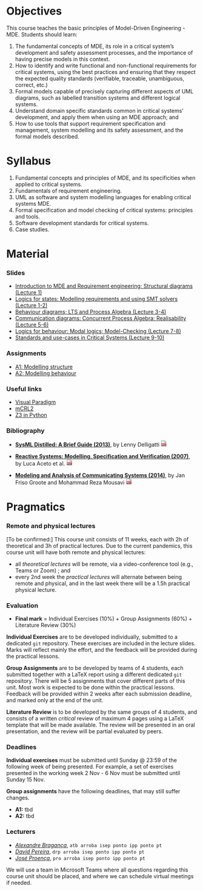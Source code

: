 # Objectives
This course teaches the basic principles of Model-Driven Engineering - MDE. Students should learn:

1. The fundamental concepts of MDE, its role in a critical system’s development and safety assessment processes, and the importance of having precise models in this context.
2. How to identify and write functional and non-functional requirements for critical systems, using the best practices and ensuring that they respect the expected quality standards (verifiable, traceable, unambiguous, correct, etc.)
3. Formal models capable of precisely capturing different aspects of UML diagrams, such as labelled transition systems and different logical systems.
4. Understand domain specific standards common in critical systems’ development, and apply them when using an MDE approach; and
5. How to use tools that support requirement specification and management, system modelling and its safety assessment, and the formal models described.


# Syllabus

1. Fundamental concepts and principles of MDE, and its specificities when applied to critical systems.
2. Fundamentals of requirement engineering.
3. UML as software and system modelling languages for enabling critical systems MDE.
4. Formal specification and model checking of critical systems: principles and tools.
5. Software development standards for critical systems.
6. Case studies.

<!-- 6. Fundamentals of testing and fault analysis, and its usage in MDE -->


# Material

### Slides


<!--
- [Introduction to MDE and SysML; Visual Paradigm]() (Lecture 1)
- [SysML: Structural Diagrams]() (Lecture 2)
- ...
 -->

<ul>
  <li><a href="" class="hide">
    Introduction to MDE and Requirement engineering; Structural diagrams (Lecture 1)
  </a></li><li><a class="hide" href="">
    Logics for states: Modelling requirements and using SMT solvers (Lecture 1-2)
  </a></li><li><a class="hide" href="slides/process-algebra-1.pdf">
    Behaviour diagrams; LTS and Process Algebra (Lecture 3-4)
  </a></li><li><a class="hide" href="slides/process-algebra-2.pdf">
    Communication diagrams: Concurrent Process Algebra; Realisability (Lecture 5-6)
  </a></li><li><a class="hide" href="slides/modal-logic.pdf">
    Logics for behaviour: Modal logics; Model-Checking (Lecture 7-8)
  </a></li><li><a class="hide" href="">
    Standards and use-cases in Critical Systems (Lecture 9-10)
  </a></li>
</ul>



### Assignments
<ul>
  <li><a href="" class="hide">A1: Modelling structure</a></li>
  <li><a href="" class="hide">A2: Modelling behaviour</a></li>
<!--   <li><a href="mcrl2-tutorial/modelling.pdf" class="hide">
    A3: Modelling with mCRL2</a></li>
  <li><a href="" class="hide">A4: Modelling requirements in SysML</a></li>
  <li><a href="mcrl2-tutorial/verification.pdf" class="hide">
    A5: Verification with mCRL2</a></li> -->
</ul>

### Useful links
- [Visual Paradigm](https://www.visual-paradigm.com)
- [mCRL2](https://www.mcrl2.org)
- [Z3 in Python](https://ericpony.github.io/z3py-tutorial/guide-examples.htm)


### Bibliography
- [__SysML Distilled: A Brief Guide (2013)__](https://www.amazon.com/SysML-Distilled-Systems-Modeling-Language/dp/0321927869),
  by Lenny Delligatti
  [![link to pdf](assets/img/PDF.png)](https://app.ute.edu.ec/content/4915-114-4-1-6-19/SysML%20Distilled_%20A%20Brief%20Guide%20-%20Lenny%20Delligatti.pdf)

- [__Reactive Systems: Modelling, Specification and Verification (2007)__](http://www.cambridge.org/us/academic/subjects/computer-science/programming-languages-and-applied-logic/reactive-systems-modelling-specification-and-verification"),
  by Luca Aceto et al.
  [![link to pdf](assets/img/PDF.png)](http://www.cs.ioc.ee/yik/schools/win2007/ingolfsdottir/sv-book-part1.pdf)

- [__Modeling and Analysis of Communicating Systems (2014)__](https://mitpress.mit.edu/books/modeling-and-analysis-communicating-systems),
  by Jan Friso Groote and Mohammad Reza Mousavi
  [![link to pdf](assets/img/PDF.png)](https://www.researchgate.net/publication/228689169_Modelling_and_analysis_of_communicating_systems)


# Pragmatics

### Remote and physical lectures

[To be confirmed:] This course unit consists of 11 weeks, each with 2h of theoretical and 3h of practical lectures. Due to the current pandemics, this course unit will have both remote and physical lectures:
 - all _theoretical lectures_ will be remote, via a video-conference tool (e.g., Teams or Zoom) ; and
 - every 2nd week the _practical lectures_ will alternate between being remote and physical, and in the last week there will be a 1.5h practical physical lecture.

### Evaluation

 * __Final mark__ = Individual Exercises (10%) + Group Assignments (60%) + Literature Review (30%)

__Individual Exercises__ are to be developed individually, submitted to a dedicated `git` repository. These exercises are included in the lecture slides. Marks will reflect mainly the effort, and the feedback will be provided during the practical lessons.

__Group Assignments__ are to be developed by teams of 4 students, each submitted together with a LaTeX report using a different dedicated `git` repository. There will be 5 assignments that cover different parts of this unit. Most work is expected to be done within the practical lessons. Feedback will be provided within 2 weeks after each submission deadline, and marked only at the end of the unit.

__Literature Review__ is to be developed by the same groups of 4 students, and consists of a written _critical_ review of maximum 4 pages using a LaTeX template that will be made available.
The review will be presented in an oral presentation, and the review will be partial evaluated by peers.

<!-- ### Evaluation

 * __Final mark__ = Group Project (70%) + Literature Review (30%)

__Group Project__ is developed by teams of 4 students, submitted together with a report using a dedicated `git` repository, divided into 3 parts (to be confirmed).

__Literature Review__ is developed by the same team, and consists of a written _critical_ review of maximum 4 pages using a LaTeX template that will be made available.

Both the project and the review will be presented in an oral presentation, and the review will be partial evaluated by peers.
 -->

### Deadlines

__Individual exercises__ must be submitted until Sunday @ 23:59 of the following week of being presented. For example, a set of exercises presented in the working week 2 Nov - 6 Nov must be submitted until Sunday 15 Nov.

__Group assignments__ have the following deadlines, that may still suffer changes.

  - __A1:__ tbd
  - __A2:__ tbd


### Lecturers

- [_Alexandre Bragança_](https://www.dei.isep.ipp.pt/~alex/),
  `atb arroba isep ponto ipp ponto pt`
- [_David Pereira_](http://www.cister.isep.ipp.pt/people/david_pereira/),
  `drp arroba isep ponto ipp ponto pt`
- [_José Proença_](https://jose.proenca.org),
  `pro arroba isep ponto ipp ponto pt`

We will use a team in Microsoft Teams where all questions regarding this course unit should be placed, and where we can schedule virtual meetings if needed.

